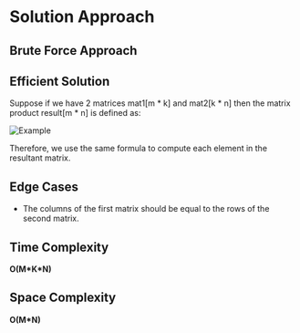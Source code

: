 <h1>Solution Approach</h1>

<h2>Brute Force Approach</h2>

<h2>Efficient Solution</h2>

<p> Suppose if we have 2 matrices mat1[m * k] and mat2[k * n] then the matrix product result[m * n] is defined as:

![Example](https://latex.codecogs.com/png.image?\inline&space;\small&space;\dpi{120}\text{result}[i][j]=\sum_{k=1}^{K}\text{mat1}[i][k]\times\text{mat2}[k][j]{where}\quad&space;1\leq&space;i\leq&space;M\quad\text{and}\quad&space;1\leq&space;j\leq&space;N&space;)

Therefore, we use the same formula to compute each element in the resultant matrix.
</p>

<h2>Edge Cases</h2>
<ul>
  <li>The columns of the first matrix should be equal to the rows of the second matrix.</li>
</ul>

<h2>Time Complexity</h2>

<p><b>O(M*K*N)</b></p>

<h2>Space Complexity</h2>

<p><b>O(M*N)</b></p>


